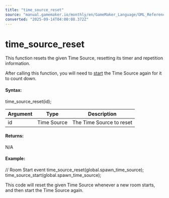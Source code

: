 ```yaml
---
title: "time_source_reset"
source: "manual.gamemaker.io/monthly/en/GameMaker_Language/GML_Reference/Time_Sources/time_source_reset.htm"
converted: "2025-09-14T04:00:08.372Z"
---
```


# time\_source\_reset

This function resets the given Time Source, resetting its timer and repetition information.

After calling this function, you will need to [start](time_source_start.md) the Time Source again for it to count down.

#### Syntax:

time\_source\_reset(id);

| Argument | Type | Description |
| --- | --- | --- |
| id | Time Source | The Time Source to reset |

#### Returns:

N/A

#### Example:

// Room Start event
time\_source\_reset(global.spawn\_time\_source);
time\_source\_start(global.spawn\_time\_source);

This code will reset the given Time Source whenever a new room starts, and then start the Time Source again.
